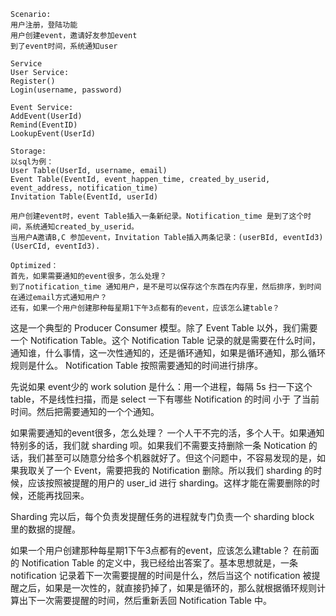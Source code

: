 ```
Scenario:
用户注册，登陆功能
用户创建event，邀请好友参加event
到了event时间，系统通知user

Service
User Service:
Register()
Login(username, password)

Event Service:
AddEvent(UserId)
Remind(EventID)
LookupEvent(UserId)

Storage: 
以sql为例：
User Table(UserId, username, email)
Event Table(EventId, event_happen_time, created_by_userid, event_address, notification_time)
Invitation Table(EventId, userId)

用户创建event时，event Table插入一条新纪录。Notification_time 是到了这个时间，系统通知created_by_userid。
当用户A邀请B,C 参加event，Invitation Table插入两条记录：(userBId, eventId3) (UserCId, eventId3).

Optimized：
首先，如果需要通知的event很多，怎么处理？
到了notification_time 通知用户，是不是可以保存这个东西在内存里，然后排序，到时间在通过email方式通知用户？
还有，如果一个用户创建那种每星期1下午3点都有的event，应该怎么建table？
```

这是一个典型的 Producer Consumer 模型。除了 Event Table 以外，我们需要一个 Notification Table。这个 Notification Table 记录的就是需要在什么时间，通知谁，什么事情，这一次性通知的，还是循环通知，如果是循环通知，那么循环规则是什么。 Notification Table 按照需要通知的时间进行排序。

先说如果 event少的 work solution 是什么：用一个进程，每隔 5s 扫一下这个table，不是线性扫描，而是 select 一下有哪些 Notification 的时间 小于 了当前时间。然后把需要通知的一个个通知。

如果需要通知的event很多，怎么处理？
一个人干不完的活，多个人干。如果通知特别多的话，我们就 sharding 呗。如果我们不需要支持删除一条 Notication 的话，我们甚至可以随意分给多个机器就好了。但这个问题中，不容易发现的是，如果我取关了一个 Event，需要把我的 Notification 删除。所以我们 sharding 的时候，应该按照被提醒的用户的 user_id 进行 sharding。这样才能在需要删除的时候，还能再找回来。

Sharding 完以后，每个负责发提醒任务的进程就专门负责一个 sharding block 里的数据的提醒。

如果一个用户创建那种每星期1下午3点都有的event，应该怎么建table？
在前面的 Notification Table 的定义中，我已经给出答案了。基本思想就是，一条 notification 记录着下一次需要提醒的时间是什么，然后当这个 notification 被提醒之后，如果是一次性的，就直接扔掉了，如果是循环的，那么就根据循环规则计算出下一次需要提醒的时间，然后重新丢回 Notification Table 中。

